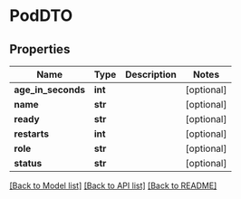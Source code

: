 # PodDTO

## Properties
Name | Type | Description | Notes
------------ | ------------- | ------------- | -------------
**age_in_seconds** | **int** |  | [optional] 
**name** | **str** |  | [optional] 
**ready** | **str** |  | [optional] 
**restarts** | **int** |  | [optional] 
**role** | **str** |  | [optional] 
**status** | **str** |  | [optional] 

[[Back to Model list]](../README.md#documentation-for-models) [[Back to API list]](../README.md#documentation-for-api-endpoints) [[Back to README]](../README.md)

